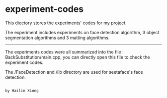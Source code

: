 # experiment-codes

This diectory stores the experiments' codes for my project.

The experiment includes experiments on face detection algorithm, 3 object segmentation algorithms and 3 matting algorithms.

---------------------------------------------------------------------------------------------------------------------------------

The experiments codes were all summarized into the file : BackSubstitution/main.cpp, you can directly open this file to check the experiment codes.

The /FaceDetection and /lib directory are used for seetaface's face detection.

                                                                                            by Hailin Xiong 
